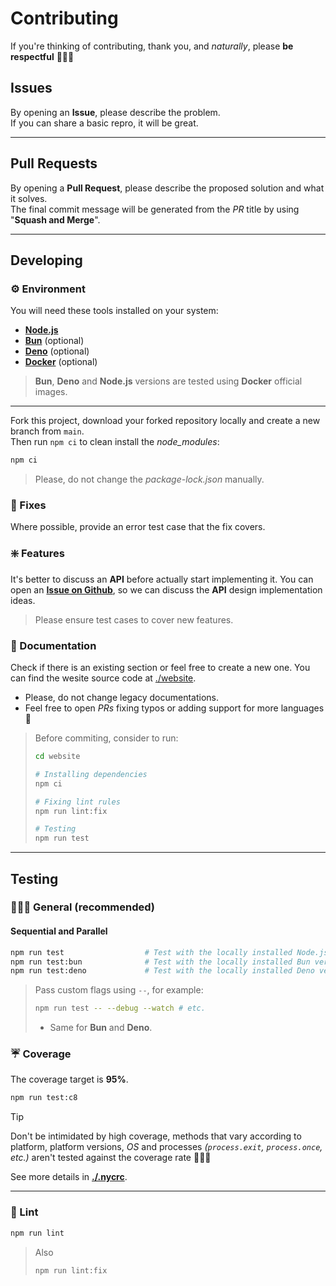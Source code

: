 # Contributing

If you're thinking of contributing, thank you, and _naturally_, please **be respectful** 🙋🏻‍♂️

## Issues

By opening an **Issue**, please describe the problem.<br />
If you can share a basic repro, it will be great.

---

## Pull Requests

By opening a **Pull Request**, please describe the proposed solution and what it solves.<br />
The final commit message will be generated from the _PR_ title by using "**Squash and Merge**".

---

## Developing

### ⚙️ Environment

You will need these tools installed on your system:

- [**Node.js**](https://nodejs.org/en/download/package-manager)
- [**Bun**](https://bun.sh/docs/installation) (optional)
- [**Deno**](https://docs.deno.com/runtime/manual/getting_started/installation) (optional)
- [**Docker**](https://www.docker.com/products/docker-desktop) (optional)

> **Bun**, **Deno** and **Node.js** versions are tested using **Docker** official images.

---

Fork this project, download your forked repository locally and create a new branch from `main`.<br />
Then run `npm ci` to clean install the _node_modules_:

```sh
npm ci
```

> Please, do not change the _package-lock.json_ manually.

### 🔧 Fixes

Where possible, provide an error test case that the fix covers.

### ❇️ Features

It's better to discuss an **API** before actually start implementing it. You can open an [**Issue on Github**](https://github.com/wellwelwel/poku/issues/new), so we can discuss the **API** design implementation ideas.

> Please ensure test cases to cover new features.

### 📘 Documentation

Check if there is an existing section or feel free to create a new one. You can find the wesite source code at [./website](https://github.com/wellwelwel/poku/tree/main/website).

- Please, do not change legacy documentations.
- Feel free to open _PRs_ fixing typos or adding support for more languages 🤝

<blockquote>

Before commiting, consider to run:

```sh
cd website

# Installing dependencies
npm ci

# Fixing lint rules
npm run lint:fix

# Testing
npm run test
```

</blockquote>

---

## Testing

### 👩🏻‍🏭 General (recommended)

#### Sequential and Parallel

```sh
npm run test                  # Test with the locally installed Node.js version
npm run test:bun              # Test with the locally installed Bun version
npm run test:deno             # Test with the locally installed Deno version
```

> Pass custom flags using `--`, for example:
>
> ```sh
> npm run test -- --debug --watch # etc.
> ```
>
> - Same for **Bun** and **Deno**.

### ☔️ Coverage

The coverage target is **95%**.

```sh
npm run test:c8
```

> [!tip]
>
> Don't be intimidated by high coverage, methods that vary according to platform, platform versions, _OS_ and processes _(`process.exit`, `process.once`, etc.)_ aren't tested against the coverage rate 🙋🏻‍♂️
>
> See more details in [**./.nycrc**](https://github.com/wellwelwel/poku/tree/main/.nycrc).

---

### 👔 Lint

```sh
npm run lint
```

> Also
>
> ```sh
> npm run lint:fix
> ```
